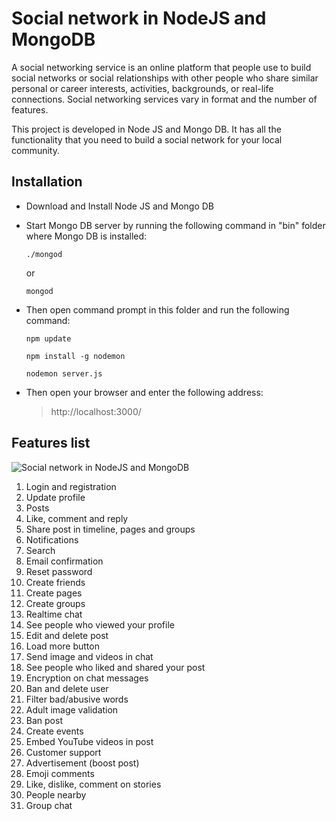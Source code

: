 # Social network in NodeJS and MongoDB

A social networking service is an online platform that people use to build social networks or social relationships with other people who share similar personal or career interests, activities, backgrounds, or real-life connections. Social networking services vary in format and the number of features.

This project is developed in Node JS and Mongo DB. It has all the functionality that you need to build a social network for your local community.

## Installation

- Download and Install Node JS and Mongo DB

- Start Mongo DB server by running the following command in "bin" folder where Mongo DB is installed:
    ```
    ./mongod
    ```
    or
    ```
    mongod
    ```

- Then open command prompt in this folder and run the following command:
    ```
    npm update
    ```
    ```
    npm install -g nodemon
    ```
    ```
    nodemon server.js
    ```

- Then open your browser and enter the following address:
    > http://localhost:3000/

## Features list

![Social network in NodeJS and MongoDB](https://adnan-tech.com/wp-content/uploads/2023/04/premium-social-networking-site-nodejs-mongodb.png)


1. Login and registration
2. Update profile
3. Posts
4. Like, comment and reply
5. Share post in timeline, pages and groups
6. Notifications
7. Search
8. Email confirmation
9. Reset password
10. Create friends
11. Create pages
12. Create groups
13. Realtime chat
14. See people who viewed your profile
15. Edit and delete post
16. Load more button
17. Send image and videos in chat
18. See people who liked and shared your post
19. Encryption on chat messages
20. Ban and delete user
21. Filter bad/abusive words
22. Adult image validation
23. Ban post
24. Create events
25. Embed YouTube videos in post
26. Customer support
27. Advertisement (boost post)
28. Emoji comments
29. Like, dislike, comment on stories
30. People nearby
31. Group chat